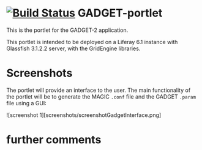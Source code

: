 [![Build Status](http://ci.sagrid.ac.za:8080/view/All/job/GADGET2-portlet/badge/icon)](http://ci.sagrid.ac.za:8080/view/All/job/GADGET2-portlet/)
GADGET-portlet
==============

This is the portlet for the GADGET-2 application. 

This portlet is intended to be deployed on a Liferay 6.1 instance with Glassfish 3.1.2.2 server, with the GridEngine libraries.

# Screenshots

The portlet will provide an interface to the user. The main functionality of the portlet will be to generate the MAGIC `.conf` file and the GADGET `.param` file using a GUI:

![screenshot 1][screenshots/screenshotGadgetInterface.png]

# further comments
